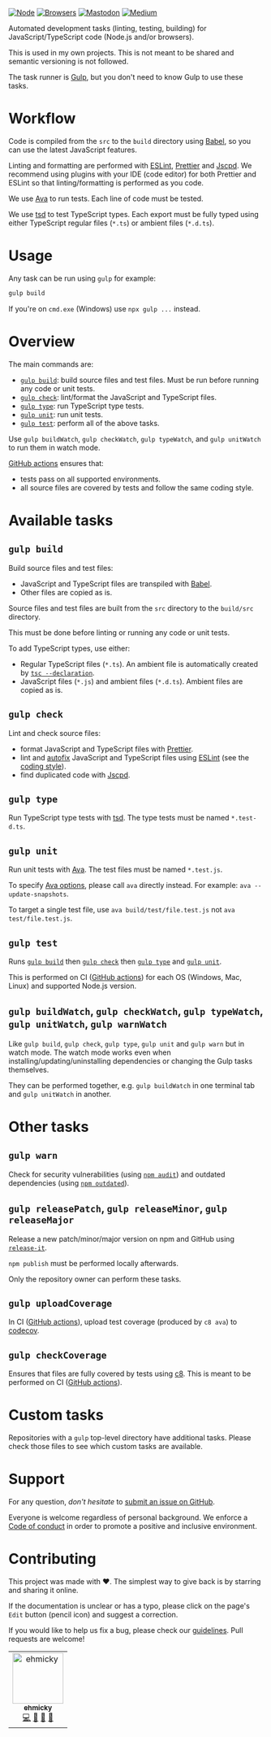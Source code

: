 [![Node](https://img.shields.io/badge/-Node.js-808080?logo=node.js&colorA=404040&logoColor=66cc33)](https://www.npmjs.com/package/@ehmicky/dev-tasks)
[![Browsers](https://img.shields.io/badge/-Browsers-808080?logo=firefox&colorA=404040)](https://www.npmjs.com/package/@ehmicky/dev-tasks)
[![Mastodon](https://img.shields.io/badge/-Mastodon-808080.svg?logo=mastodon&colorA=404040&logoColor=9590F9)](https://fosstodon.org/@ehmicky)
[![Medium](https://img.shields.io/badge/-Medium-808080.svg?logo=medium&colorA=404040)](https://medium.com/@ehmicky)

Automated development tasks (linting, testing, building) for
JavaScript/TypeScript code (Node.js and/or browsers).

This is used in my own projects. This is not meant to be shared and semantic
versioning is not followed.

The task runner is [Gulp](https://gulpjs.com/), but you don't need to know Gulp
to use these tasks.

# Workflow

Code is compiled from the `src` to the `build` directory using
[Babel](https://babeljs.io/), so you can use the latest JavaScript features.

Linting and formatting are performed with [ESLint](https://eslint.org/),
[Prettier](https://prettier.io/) and
[Jscpd](https://github.com/kucherenko/jscpd). We recommend using plugins with
your IDE (code editor) for both Prettier and ESLint so that linting/formatting
is performed as you code.

We use [Ava](https://github.com/avajs/ava) to run tests. Each line of code must
be tested.

We use [tsd](https://github.com/SamVerschueren/tsd) to test TypeScript types.
Each export must be fully typed using either TypeScript regular files (`*.ts`)
or ambient files (`*.d.ts`).

# Usage

Any task can be run using `gulp` for example:

```bash
gulp build
```

If you're on `cmd.exe` (Windows) use `npx gulp ...` instead.

# Overview

The main commands are:

- [`gulp build`](#gulp-build): build source files and test files. Must be run
  before running any code or unit tests.
- [`gulp check`](#gulp-check): lint/format the JavaScript and TypeScript files.
- [`gulp type`](#gulp-type): run TypeScript type tests.
- [`gulp unit`](#gulp-unit): run unit tests.
- [`gulp test`](#gulp-test): perform all of the above tasks.

Use `gulp buildWatch`, `gulp checkWatch`, `gulp typeWatch`, and `gulp unitWatch`
to run them in watch mode.

[GitHub actions](https://github.com/features/actions) ensures that:

- tests pass on all supported environments.
- all source files are covered by tests and follow the same coding style.

# Available tasks

## `gulp build`

Build source files and test files:

- JavaScript and TypeScript files are transpiled with
  [Babel](https://babeljs.io/).
- Other files are copied as is.

Source files and test files are built from the `src` directory to the
`build/src` directory.

This must be done before linting or running any code or unit tests.

To add TypeScript types, use either:

- Regular TypeScript files (`*.ts`). An ambient file is automatically created by
  [`tsc --declaration`](https://www.typescriptlang.org/tsconfig#declaration).
- JavaScript files (`*.js`) and ambient files (`*.d.ts`). Ambient files are
  copied as is.

## `gulp check`

Lint and check source files:

- format JavaScript and TypeScript files with [Prettier](https://prettier.io/).
- lint and
  [autofix](https://eslint.org/docs/user-guide/command-line-interface#fixing-problems)
  JavaScript and TypeScript files using [ESLint](https://eslint.org/) (see the
  [coding style](https://github.com/ehmicky/eslint-config#coding-style)).
- find duplicated code with [Jscpd](https://github.com/kucherenko/jscpd).

## `gulp type`

Run TypeScript type tests with [tsd](https://github.com/SamVerschueren/tsd). The
type tests must be named `*.test-d.ts`.

## `gulp unit`

Run unit tests with [Ava](https://github.com/avajs/ava). The test files must be
named `*.test.js`.

To specify
[Ava options](https://github.com/avajs/ava/blob/master/docs/05-command-line.md),
please call `ava` directly instead. For example: `ava --update-snapshots`.

To target a single test file, use `ava build/test/file.test.js` not
`ava test/file.test.js`.

## `gulp test`

Runs [`gulp build`](#gulp-build) then [`gulp check`](#gulp-check) then
[`gulp type`](#gulp-type) and [`gulp unit`](#gulp-unit).

This is performed on CI ([GitHub actions](https://github.com/features/actions))
for each OS (Windows, Mac, Linux) and supported Node.js version.

## `gulp buildWatch`, `gulp checkWatch`, `gulp typeWatch`, `gulp unitWatch`, `gulp warnWatch`

Like `gulp build`, `gulp check`, `gulp type`, `gulp unit` and `gulp warn` but in
watch mode. The watch mode works even when installing/updating/uninstalling
dependencies or changing the Gulp tasks themselves.

They can be performed together, e.g. `gulp buildWatch` in one terminal tab and
`gulp unitWatch` in another.

# Other tasks

## `gulp warn`

Check for security vulnerabilities (using
[`npm audit`](https://docs.npmjs.com/cli/audit)) and outdated dependencies
(using [`npm outdated`](https://docs.npmjs.com/cli/outdated)).

## `gulp releasePatch`, `gulp releaseMinor`, `gulp releaseMajor`

Release a new patch/minor/major version on npm and GitHub using
[`release-it`](https://github.com/webpro/release-it).

`npm publish` must be performed locally afterwards.

Only the repository owner can perform these tasks.

## `gulp uploadCoverage`

In CI ([GitHub actions](https://github.com/features/actions)), upload test
coverage (produced by `c8 ava`) to [codecov](https://codecov.io/).

## `gulp checkCoverage`

Ensures that files are fully covered by tests using
[c8](https://github.com/bcoe/c8). This is meant to be performed on CI
([GitHub actions](https://github.com/features/actions)).

# Custom tasks

Repositories with a `gulp` top-level directory have additional tasks. Please
check those files to see which custom tasks are available.

# Support

For any question, _don't hesitate_ to [submit an issue on GitHub](../../issues).

Everyone is welcome regardless of personal background. We enforce a
[Code of conduct](CODE_OF_CONDUCT.md) in order to promote a positive and
inclusive environment.

# Contributing

This project was made with ❤️. The simplest way to give back is by starring and
sharing it online.

If the documentation is unclear or has a typo, please click on the page's `Edit`
button (pencil icon) and suggest a correction.

If you would like to help us fix a bug, please check our
[guidelines](CONTRIBUTING.md). Pull requests are welcome!

<!-- Thanks go to our wonderful contributors: -->

<!-- ALL-CONTRIBUTORS-LIST:START -->
<!-- prettier-ignore -->
<table><tr><td align="center"><a href="https://fosstodon.org/@ehmicky"><img src="https://avatars2.githubusercontent.com/u/8136211?v=4" width="100px;" alt="ehmicky"/><br /><sub><b>ehmicky</b></sub></a><br /><a href="https://github.com/ehmicky/dev-tasks/commits?author=ehmicky" title="Code">💻</a> <a href="#design-ehmicky" title="Design">🎨</a> <a href="#ideas-ehmicky" title="Ideas, Planning, & Feedback">🤔</a> <a href="https://github.com/ehmicky/dev-tasks/commits?author=ehmicky" title="Documentation">📖</a></td></tr></table>

<!-- ALL-CONTRIBUTORS-LIST:END -->
